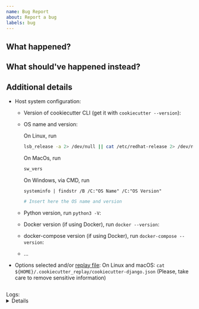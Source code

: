```yaml
---
name: Bug Report
about: Report a bug
labels: bug
---
```


## What happened?

## What should've happened instead?

## Additional details

<!-- To assist you best, please include commands that you've run, options you've selected and any relevant logs -->

- Host system configuration:

  - Version of cookiecutter CLI (get it with `cookiecutter --version`):
  - OS name and version:

    On Linux, run

    ```bash
    lsb_release -a 2> /dev/null || cat /etc/redhat-release 2> /dev/null || cat /etc/*-release 2> /dev/null || cat /etc/issue 2> /dev/null
    ```

    On MacOs, run

    ```bash
    sw_vers
    ```

    On Windows, via CMD, run

    ```
    systeminfo | findstr /B /C:"OS Name" /C:"OS Version"
    ```

    ```bash
    # Insert here the OS name and version

    ```

  - Python version, run `python3 -V`:
  - Docker version (if using Docker), run `docker --version`:
  - docker-compose version (if using Docker), run `docker-compose --version`:
  - ...

- Options selected and/or [replay file](https://cookiecutter.readthedocs.io/en/latest/advanced/replay.html):
  On Linux and macOS: `cat ${HOME}/.cookiecutter_replay/cookiecutter-django.json`
  (Please, take care to remove sensitive information)

```json

```

<summary>
Logs:
<details>
<pre>
$ cookiecutter https://github.com/cookiecutter/cookiecutter-django
project_name [Project Name]: ...
</pre>
</details>
</summary>
